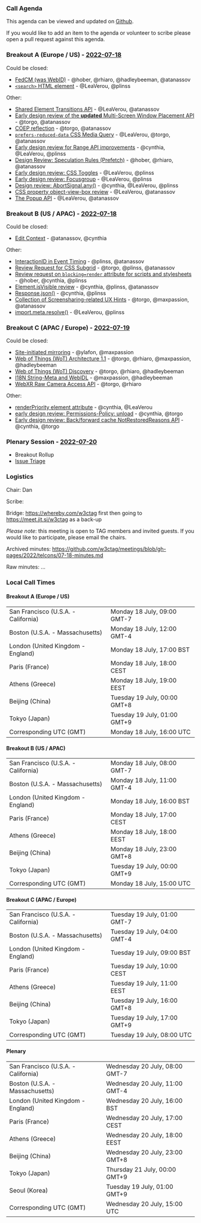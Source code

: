 ### Call Agenda

This agenda can be viewed and updated on [Github](https://github.com/w3ctag/meetings/blob/gh-pages/2022/telcons/07-18-agenda.md).

If you would like to add an item to the agenda or volunteer to scribe please open a pull request against this agenda.

### Breakout A (Europe / US) - [2022-07-18](https://www.timeanddate.com/worldclock/converter.html?iso=20220718T160000&p1=224&p2=43&p3=136&p4=195&p5=26&p6=33&p7=248&p8=235)

Could be closed:
* [FedCM (was WebID)](https://github.com/w3ctag/design-reviews/issues/718) - @hober, @rhiaro, @hadleybeeman, @atanassov
* [`<search>` HTML element](https://github.com/w3ctag/design-reviews/issues/714) - @LeaVerou, @plinss

Other:
* [Shared Element Transitions API](https://github.com/w3ctag/design-reviews/issues/748) - @LeaVerou, @atanassov
* [Early design review of the **updated** Multi-Screen Window Placement API](https://github.com/w3ctag/design-reviews/issues/602) - @torgo, @atanassov
* [COEP reflection](https://github.com/w3ctag/design-reviews/issues/742) - @torgo, @atanassov
* [`prefers-reduced-data` CSS Media Query](https://github.com/w3ctag/design-reviews/issues/705) - @LeaVerou, @torgo, @atanassov
* [Early design review for Range API improvements](https://github.com/w3ctag/design-reviews/issues/725) - @cynthia, @LeaVerou, @plinss
* [Design Review: Speculation Rules (Prefetch)](https://github.com/w3ctag/design-reviews/issues/721) - @hober, @rhiaro, @atanassov
* [Early design review: CSS Toggles](https://github.com/w3ctag/design-reviews/issues/730) - @LeaVerou, @plinss
* [Early design review: Focusgroup](https://github.com/w3ctag/design-reviews/issues/732) - @LeaVerou, @plinss
* [Design review: AbortSignal.any()](https://github.com/w3ctag/design-reviews/issues/737) - @cynthia, @LeaVerou, @plinss
* [CSS property object-view-box review](https://github.com/w3ctag/design-reviews/issues/740) - @LeaVerou, @atanassov
* [The Popup API](https://github.com/w3ctag/design-reviews/issues/743) - @LeaVerou, @atanassov

### Breakout B (US / APAC) - [2022-07-18](https://www.timeanddate.com/worldclock/converter.html?iso=20220718T150000&p1=224&p2=43&p3=136&p4=195&p5=26&p6=33&p7=248&p8=235)

Could be closed:
* [Edit Context](https://github.com/w3ctag/design-reviews/issues/416) - @atanassov, @cynthia

Other:
* [InteractionID in Event Timing](https://github.com/w3ctag/design-reviews/issues/670) - @plinss, @atanassov
* [Review Request for CSS Subgrid](https://github.com/w3ctag/design-reviews/issues/712) - @torgo, @plinss, @atanassov
* [Review request on `blocking=render` attribute for scripts and stylesheets](https://github.com/w3ctag/design-reviews/issues/727) - @hober, @cynthia, @plinss
* [Element.isVisible review](https://github.com/w3ctag/design-reviews/issues/734) - @cynthia, @plinss, @atanassov
* [Response.json()](https://github.com/w3ctag/design-reviews/issues/741) - @cynthia, @plinss
* [Collection of Screensharing-related UX Hints](https://github.com/w3ctag/design-reviews/issues/744) - @torgo, @maxpassion, @atanassov
* [import.meta.resolve()](https://github.com/w3ctag/design-reviews/issues/746) - @LeaVerou, @plinss


### Breakout C (APAC / Europe) - [2022-07-19](https://www.timeanddate.com/worldclock/converter.html?iso=20220719T080000&p1=224&p2=43&p3=136&p4=195&p5=26&p6=33&p7=248&p8=235)

Could be closed:
* [Site-initiated mirroring](https://github.com/w3ctag/design-reviews/issues/745) - @ylafon, @maxpassion
* [Web of Things (WoT) Architecture 1.1](https://github.com/w3ctag/design-reviews/issues/736) - @torgo, @rhiaro, @maxpassion, @hadleybeeman
* [Web of Things (WoT) Discovery](https://github.com/w3ctag/design-reviews/issues/733) - @torgo, @rhiaro, @hadleybeeman
* [I18N String-Meta and WebIDL](https://github.com/w3ctag/design-reviews/issues/716) - @maxpassion, @hadleybeeman
* [WebXR Raw Camera Access API](https://github.com/w3ctag/design-reviews/issues/652) - @torgo, @rhiaro

Other:
* [renderPriority element attribute](https://github.com/w3ctag/design-reviews/issues/676) - @cynthia, @LeaVerou
* [early design review: Permissions-Policy: unload](https://github.com/w3ctag/design-reviews/issues/738) - @cynthia, @torgo
* [Early design review: Back/forward cache NotRestoredReasons API](https://github.com/w3ctag/design-reviews/issues/739) - @cynthia, @torgo



### Plenary Session - [2022-07-20](https://www.timeanddate.com/worldclock/converter.html?iso=20220720T150000&p1=224&p2=43&p3=136&p4=195&p5=26&p6=33&p7=248&p8=235)



* Breakout Rollup
* [Issue Triage](https://github.com/w3ctag/design-reviews/issues?q=is%3Aissue+is%3Aopen+label%3A%22Progress%3A+untriaged%22)

### Logistics

Chair: Dan

Scribe:

Bridge: https://whereby.com/w3ctag first then going to https://meet.jit.si/w3ctag as a back-up

*Please note*: this meeting is open to TAG members and invited guests. If you would like to participate, please email the chairs.

Archived minutes: https://github.com/w3ctag/meetings/blob/gh-pages/2022/telcons/07-18-minutes.md

Raw minutes: ...


### Local Call Times

#### Breakout A (Europe / US)

<table>
<tr><td> San Francisco (U.S.A. - California) <td> Monday 18 July, 09:00 GMT-7</td></tr>
<tr><td> Boston (U.S.A. - Massachusetts) <td> Monday 18 July, 12:00 GMT-4</td></tr>
<tr><td> London (United Kingdom - England) <td> Monday 18 July, 17:00 BST</td></tr>
<tr><td> Paris (France) <td> Monday 18 July, 18:00 CEST</td></tr>
<tr><td> Athens (Greece) <td> Monday 18 July, 19:00 EEST</td></tr>
<tr><td> Beijing (China) <td> Tuesday 19 July, 00:00 GMT+8</td></tr>
<tr><td> Tokyo (Japan) <td> Tuesday 19 July, 01:00 GMT+9</td></tr>
<tr><td> Corresponding UTC (GMT) <td> Monday 18 July, 16:00 UTC</td></tr>
</table>

#### Breakout B (US / APAC)

<table>
<tr><td> San Francisco (U.S.A. - California) <td> Monday 18 July, 08:00 GMT-7</td></tr>
<tr><td> Boston (U.S.A. - Massachusetts) <td> Monday 18 July, 11:00 GMT-4</td></tr>
<tr><td> London (United Kingdom - England) <td> Monday 18 July, 16:00 BST</td></tr>
<tr><td> Paris (France) <td> Monday 18 July, 17:00 CEST</td></tr>
<tr><td> Athens (Greece) <td> Monday 18 July, 18:00 EEST</td></tr>
<tr><td> Beijing (China) <td> Monday 18 July, 23:00 GMT+8</td></tr>
<tr><td> Tokyo (Japan) <td> Tuesday 19 July, 00:00 GMT+9</td></tr>
<tr><td> Corresponding UTC (GMT) <td> Monday 18 July, 15:00 UTC</td></tr>
</table>

#### Breakout C (APAC / Europe)

<table>
<tr><td> San Francisco (U.S.A. - California) <td> Tuesday 19 July, 01:00 GMT-7</td></tr>
<tr><td> Boston (U.S.A. - Massachusetts) <td> Tuesday 19 July, 04:00 GMT-4</td></tr>
<tr><td> London (United Kingdom - England) <td> Tuesday 19 July, 09:00 BST</td></tr>
<tr><td> Paris (France) <td> Tuesday 19 July, 10:00 CEST</td></tr>
<tr><td> Athens (Greece) <td> Tuesday 19 July, 11:00 EEST</td></tr>
<tr><td> Beijing (China) <td> Tuesday 19 July, 16:00 GMT+8</td></tr>
<tr><td> Tokyo (Japan) <td> Tuesday 19 July, 17:00 GMT+9</td></tr>
<tr><td> Corresponding UTC (GMT) <td> Tuesday 19 July, 08:00 UTC</td></tr>
</table>

#### Plenary

<table>
<tr><td> San Francisco (U.S.A. - California) <td> Wednesday 20 July, 08:00 GMT-7</td></tr>
<tr><td> Boston (U.S.A. - Massachusetts) <td> Wednesday 20 July, 11:00 GMT-4</td></tr>
<tr><td> London (United Kingdom - England) <td> Wednesday 20 July, 16:00 BST</td></tr>
<tr><td> Paris (France) <td> Wednesday 20 July, 17:00 CEST</td></tr>
<tr><td> Athens (Greece) <td> Wednesday 20 July, 18:00 EEST</td></tr>
<tr><td> Beijing (China) <td> Wednesday 20 July, 23:00 GMT+8</td></tr>
<tr><td> Tokyo (Japan) <td> Thursday 21 July, 00:00 GMT+9</td></tr>
<tr><td> Seoul (Korea) <td> Tuesday 19 July, 01:00 GMT+9</td></tr>
<tr><td> Corresponding UTC (GMT) <td> Wednesday 20 July, 15:00 UTC</td></tr>
</table>
